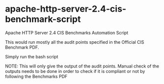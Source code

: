 # apache-http-server-2.4-cis-benchmark-script
Apache HTTP Server 2.4 CIS Benchmarks Automation Script

This would run mostly all the audit points specified in the Official CIS Benchmark PDF.

Simply run the bash script

NOTE: This will only give the output of the audit points. Manual check of the outputs needs to be done in order to check if it is compliant or not by following the Benchmarks PDF
